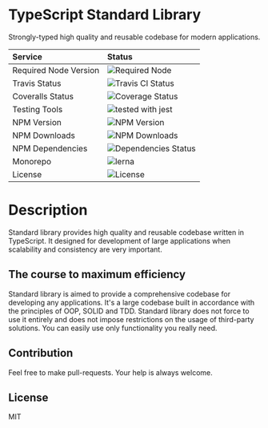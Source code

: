 # TypeScript Standard Library

Strongly-typed high quality and reusable codebase for modern applications.


| Service | Status |
| :------ | :----- |
| Required Node Version | ![Required Node](https://img.shields.io/node/v/@monument/core.svg) |
| Travis Status | ![Travis CI Status](https://travis-ci.org/monument/Core.svg?branch=master) |
| Coveralls Status | ![Coverage Status](https://coveralls.io/repos/github/monument/Core/badge.svg?branch=master) |
| Testing Tools | ![tested with jest](https://img.shields.io/badge/tested_with-jest-99424f.svg) |
| NPM Version | ![NPM Version](https://img.shields.io/npm/v/@monument/core.svg) |
| NPM Downloads | ![NPM Downloads](https://img.shields.io/npm/dm/@monument/core.svg) |
| NPM Dependencies | ![Dependencies Status](https://david-dm.org/monument/core.svg) |
| Monorepo | ![lerna](https://img.shields.io/badge/maintained%20with-lerna-cc00ff.svg) |
| License | ![License](https://img.shields.io/npm/l/@monument/core.svg) |


# Description

Standard library provides high quality and reusable codebase written in TypeScript. 
It designed for development of large applications when scalability and consistency 
are very important.


## The course to maximum efficiency

Standard library is aimed to provide a comprehensive codebase for developing any applications.
It's a large codebase built in accordance with the principles of OOP, SOLID and TDD.
Standard library does not force to use it entirely and does not impose restrictions on the usage of third-party solutions. 
You can easily use only functionality you really need.


## Contribution

Feel free to make pull-requests.
Your help is always welcome.


## License

MIT

